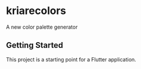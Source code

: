 # kriarecolors

A new color palette generator

## Getting Started

This project is a starting point for a Flutter application.

